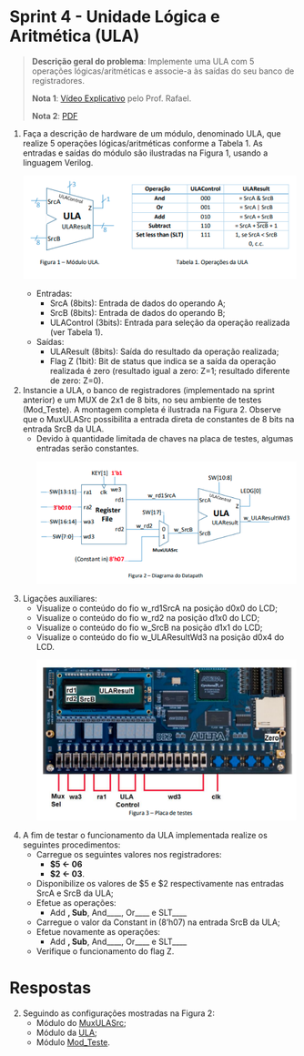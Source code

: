 # Sprint 4 - Unidade Lógica e Aritmética (ULA)

> **Descrição geral do problema**: Implemente uma ULA com 5 operações lógicas/aritméticas e associe-a às saídas do seu banco de registradores.
> 
> **Nota 1**: [Vídeo Explicativo](https://www.youtube.com/watch?v=0OlZwGGVd30) pelo Prof. Rafael.
> 
> **Nota 2**: [PDF](https://github.com/NibiruFT/CPU-MIPS/blob/main/Sprint%204/images/Sprint4%20-%20ULA%20-%20CPU%20MIPS.pdf)

1. Faça a descrição de hardware de um módulo, denominado ULA, que realize 5 operações lógicas/aritméticas conforme a Tabela 1. As entradas e saídas do módulo são ilustradas na Figura 1, usando a linguagem Verilog.<p align="center"><img src="https://github.com/NibiruFT/CPU-MIPS/blob/main/Sprint%204/images/Modulo_ULA.png?raw=true"></a></p>
	- Entradas: 
		- SrcA (8bits): Entrada de dados do operando A; 
		- SrcB (8bits): Entrada de dados do operando B; 
		- ULAControl (3bits): Entrada para seleção da operação realizada (ver Tabela 1). 
	- Saídas:
		- ULAResult (8bits): Saída do resultado da operação realizada; 
		- Flag Z (1bit): Bit de status que indica se a saída da operação realizada é zero (resultado igual a zero: Z=1; resultado diferente de zero: Z=0).
2. Instancie a ULA, o banco de registradores (implementado na sprint anterior) e um MUX de 2x1 de 8 bits, no seu ambiente de testes (Mod_Teste). A montagem completa é ilustrada na Figura 2. Observe que o MuxULASrc possibilita a entrada direta de constantes de 8 bits na entrada SrcB da ULA.
	- Devido à quantidade limitada de chaves na placa de testes, algumas entradas serão constantes.<p align="center"><img src="https://github.com/NibiruFT/CPU-MIPS/blob/main/Sprint%204/images/Diagrama_Datapath.png?raw=true"></a></p>
3. Ligações auxiliares: 
	- Visualize o conteúdo do fio w_rd1SrcA na posição d0x0 do LCD;
	- Visualize o conteúdo do fio w_rd2 na posição d1x0 do LCD;
	- Visualize o conteúdo do fio w_SrcB na posição d1x1 do LCD;
	- Visualize o conteúdo do fio w_ULAResultWd3 na posição d0x4 do LCD.<p align="center"><img src="https://github.com/NibiruFT/CPU-MIPS/blob/main/Sprint%204/images/Placa_Testes.png?raw=true"></a></p>
4. A fim de testar o funcionamento da ULA implementada realize os seguintes procedimentos:
	- Carregue os seguintes valores nos registradores: 
		- **$5 <- 06** 
		- **$2 <- 03**. 
	- Disponibilize os valores de $5 e $2 respectivamente nas entradas SrcA e SrcB da ULA; 
	- Efetue as operações: 
		- Add ____, Sub____, And____, Or____ e SLT____ 
	- Carregue o valor da Constant in (8’h07) na entrada SrcB da ULA; 
	- Efetue novamente as operações: 
		- Add ____, Sub____, And____, Or____ e SLT____ 
	- Verifique o funcionamento do flag Z.

# Respostas

2. Seguindo as configurações mostradas na Figura 2:
	- Módulo do [MuxULASrc](https://github.com/NibiruFT/CPU-MIPS/blob/main/Sprint%204/respostas/MuxULASrc.v);
	- Módulo da [ULA](https://github.com/NibiruFT/CPU-MIPS/blob/main/Sprint%204/respostas/ULA.v);
	- Módulo [Mod_Teste](https://github.com/NibiruFT/CPU-MIPS/blob/main/Sprint%204/respostas/Modulo_Final.v).
